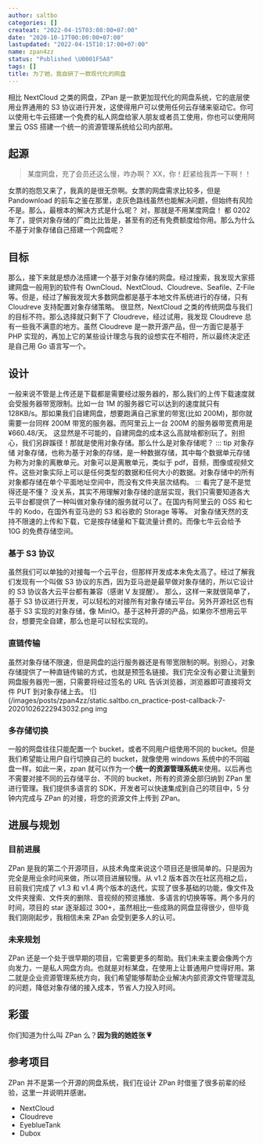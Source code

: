```yaml
---
author: saltbo
categories: []
createat: "2022-04-15T03:08:00+07:00"
date: "2020-10-17T00:00:00+07:00"
lastupdated: "2022-04-15T10:17:00+07:00"
name: zpan4zz
status: "Published \U0001F5A8"
tags: []
title: 为了她，我自研了一款现代化的网盘
---
```


相比 NextCloud 之类的网盘，ZPan 是一款更加现代化的网盘系统，它的底层使用业界通用的 S3 协议进行开发，这使得用户可以使用任何云存储来驱动它。你可以使用七牛云搭建一个免费的私人网盘给家人朋友或者员工使用，你也可以使用阿里云 OSS 搭建一个统一的资源管理系统给公司内部用。

## 起源

> 某度网盘，充了会员还这么慢，咋办啊？ XX，你！赶紧给我弄一下啊！！

女票的抱怨又来了，我真的是很无奈啊。女票的网盘需求比较多，但是 Pandownload 的前车之鉴在那里，走灰色路线虽然也能解决问题，但始终有风险不是。那么，最根本的解决方式是什么呢？ 对，那就是不用某度网盘！
都 0202 年了，提供对象存储的厂商比比皆是，甚至有的还有免费额度给你用。那么为什么不基于对象存储自己搭建一个网盘呢？

## 目标

那么，接下来就是想办法搭建一个基于对象存储的网盘。经过搜索，我发现大家搭建网盘一般用到的软件有 OwnCloud、NextCloud、Cloudreve、Seafile、Z-File 等。但是，经过了解我发现大多数网盘都是基于本地文件系统进行的存储，只有 Cloudreve 支持配置对象存储策略。
很显然，NextCloud 之类的传统网盘与我们的目标不符。那么选择就只剩下了 Cloudreve，经过试用，我发现 Cloudreve 总有一些我不满意的地方。虽然 Cloudreve 是一款开源产品，但一方面它是基于 PHP 实现的，再加上它的某些设计理念与我的设想实在不相符，所以最终决定还是自己用 Go 语言写一个。

## 设计

一般来说不管是上传还是下载都是需要经过服务器的，那么我们的上传下载速度就会受服务器带宽限制。比如一台 1M 的服务器它可以达到的速度就只有 128KB/s。那如果我们自建网盘，想要跑满自己家里的带宽(比如 200M)，那你就需要一台同样 200M 带宽的服务器。而阿里云上一台 200M 的服务器带宽费用是 ¥660.48/天。
这显然是不可能的，自建网盘的成本这么高就啥都别玩了。别担心，我们另辟蹊径！那就是使用对象存储。那么什么是对象存储呢？
::: tip 对象存储 对象存储，也称为基于对象的存储，是一种数据存储，其中每个数据单元存储为称为对象的离散单元。对象可以是离散单元，类似于 pdf，音频，图像或视频文件。这些对象实际上可以是任何类型的数据和任何大小的数据。对象存储中的所有对象都存储在单个平面地址空间中，而没有文件夹层次结构。 :::
看完了是不是觉得还是不懂？ 没关系，其实不用理解对象存储的底层实现，我们只需要知道各大云平台都提供了一种叫做对象存储的服务就可以了。在国内有阿里云的 OSS 和七牛的 Kodo，在国外有亚马逊的 S3 和谷歌的 Storage 等等。
对象存储天然的支持不限速的上传和下载，它是按存储量和下载流量计费的。而像七牛云会给予 10G 的免费存储空间。

### 基于 S3 协议

虽然我们可以单独的对接每一个云平台，但那样开发成本未免太高了。经过了解我们发现有一个叫做 S3 协议的东西，因为亚马逊是最早做对象存储的，所以它设计的 S3 协议各大云平台都有兼容（感谢 V 友提醒）。
那么，这样一来就很简单了，基于 S3 协议进行开发，可以轻松的对接所有对象存储云平台。另外开源社区也有基于 S3 实现的对象存储，像 MinIO。基于这种开源的产品，如果你不想用云平台，想要完全自建，那么也是可以轻松实现的。

### 直链传输

虽然对象存储不限速，但是网盘的运行服务器还是有带宽限制的啊。别担心，对象存储提供了一种直链传输的方式，也就是预签名链接。我们完全没有必要让流量到网盘服务器兜一圈，只需要将经过签名的 URL 告诉浏览器，浏览器即可直接将文件 PUT 到对象存储上去。
![](/images/posts/zpan4zz/static.saltbo.cn_practice-post-callback-7-20201026222943032.png
img

### 多存储切换

一般的网盘往往只能配置一个 bucket，或者不同用户组使用不同的 bucket。但是我们希望能让用户自行切换自己的 bucket，就像使用 windows 系统中的不同磁盘一样。如此一来，zpan 就可以作为一个**统一的资源管理系统**来使用。以后再也不需要对接不同的云存储平台、不同的 bucket，所有的资源全部归纳到 ZPan 里进行管理。我们提供多语言的 SDK，开发者可以快速集成到自己的项目中，5 分钟内完成与 ZPan 的对接，将您的资源文件上传到 ZPan。

## 进展与规划

### 目前进展

ZPan 是我的第二个开源项目，从技术角度来说这个项目还是很简单的。只是因为完全是用业余时间来做，所以项目进展较慢。从 v1.2 版本首次在社区亮相之后，目前我们完成了 v1.3 和 v1.4 两个版本的迭代，实现了很多基础的功能，像文件及文件夹搜索、文件夹的删除、音视频的预览播放、多语言的切换等等。两个多月的时间，项目的 star 逐渐超过 300+，虽然相比一些成熟的网盘显得很少，但毕竟我们刚刚起步，我相信未来 ZPan 会受到更多人的认可。

### 未来规划

ZPan 还是一个处于很早期的项目，它需要更多的帮助。我们未来主要会像两个方向发力，一是私人网盘方向。也就是对标某盘，在使用上让普通用户觉得好用。第二就是企业资源管理系统方向，我们希望能够帮助企业解决内部资源文件管理混乱的问题，降低对象存储的接入成本，节省人力投入时间。

## 彩蛋

你们知道为什么叫 ZPan 么？**因为我的她姓张 💗**

## 参考项目

ZPan 并不是第一个开源的网盘系统，我们在设计 ZPan 时借鉴了很多前辈的经验，这里一并说明并感谢。

- NextCloud
- Cloudreve
- EyeblueTank
- Dubox
